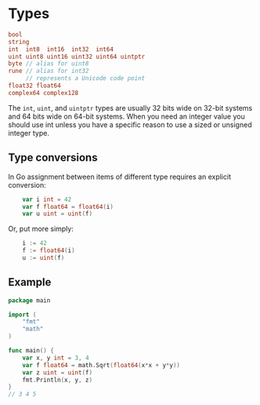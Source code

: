 # Types

```go
bool
string
int  int8  int16  int32  int64
uint uint8 uint16 uint32 uint64 uintptr
byte // alias for uint8
rune // alias for int32
     // represents a Unicode code point
float32 float64
complex64 complex128
```

The `int`, `uint`, and `uintptr` types are usually 32 bits wide on 32-bit systems and 64 bits wide on 64-bit systems. When you need an integer value you should use int unless you have a specific reason to use a sized or unsigned integer type.

## Type conversions

In Go assignment between items of different type requires an explicit conversion:

```go
    var i int = 42
    var f float64 = float64(i)
    var u uint = uint(f)
```

Or, put more simply:

```go
    i := 42
    f := float64(i)
    u := uint(f)
```

## Example

```go
package main

import (
    "fmt"
    "math"
)

func main() {
    var x, y int = 3, 4
    var f float64 = math.Sqrt(float64(x*x + y*y))
    var z uint = uint(f)
    fmt.Println(x, y, z)
}
// 3 4 5
```
